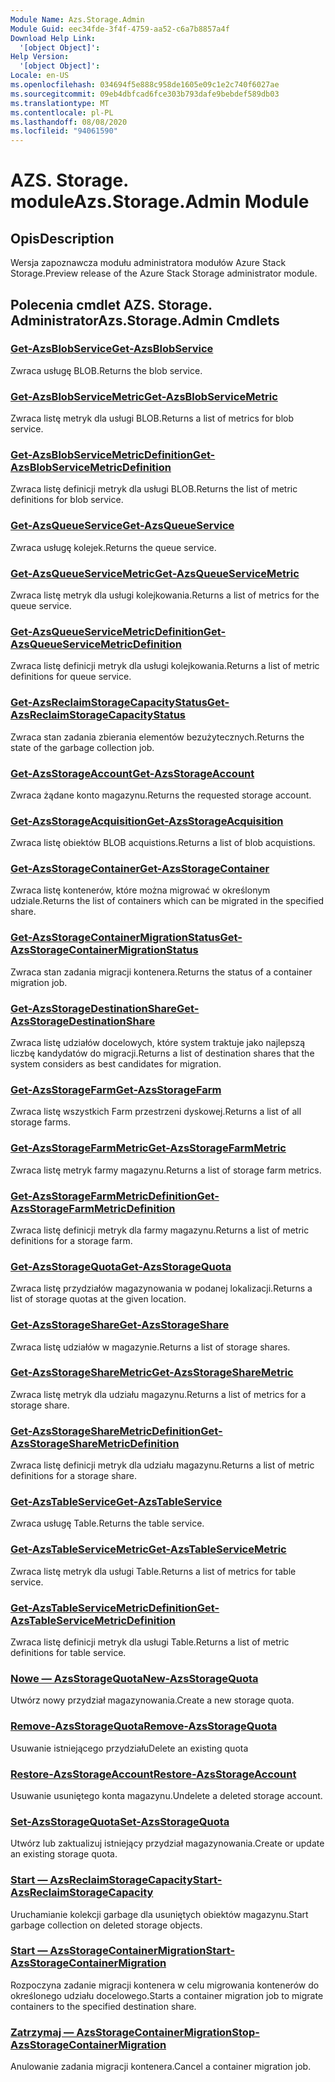 ```yaml
---
Module Name: Azs.Storage.Admin
Module Guid: eec34fde-3f4f-4759-aa52-c6a7b8857a4f
Download Help Link:
  '[object Object]': 
Help Version:
  '[object Object]': 
Locale: en-US
ms.openlocfilehash: 034694f5e888c958de1605e09c1e2c740f6027ae
ms.sourcegitcommit: 09eb4dbfcad6fce303b793dafe9bebdef589db03
ms.translationtype: MT
ms.contentlocale: pl-PL
ms.lasthandoff: 08/08/2020
ms.locfileid: "94061590"
---
```

# <span data-ttu-id="83616-101">AZS. Storage. module</span><span class="sxs-lookup"><span data-stu-id="83616-101">Azs.Storage.Admin Module</span></span>
## <span data-ttu-id="83616-102">Opis</span><span class="sxs-lookup"><span data-stu-id="83616-102">Description</span></span>
<span data-ttu-id="83616-103">Wersja zapoznawcza modułu administratora modułów Azure Stack Storage.</span><span class="sxs-lookup"><span data-stu-id="83616-103">Preview release of the Azure Stack Storage administrator module.</span></span>  

## <span data-ttu-id="83616-104">Polecenia cmdlet AZS. Storage. Administrator</span><span class="sxs-lookup"><span data-stu-id="83616-104">Azs.Storage.Admin Cmdlets</span></span>
### [<span data-ttu-id="83616-105">Get-AzsBlobService</span><span class="sxs-lookup"><span data-stu-id="83616-105">Get-AzsBlobService</span></span>](Get-AzsBlobService.md)
<span data-ttu-id="83616-106">Zwraca usługę BLOB.</span><span class="sxs-lookup"><span data-stu-id="83616-106">Returns the blob service.</span></span>

### [<span data-ttu-id="83616-107">Get-AzsBlobServiceMetric</span><span class="sxs-lookup"><span data-stu-id="83616-107">Get-AzsBlobServiceMetric</span></span>](Get-AzsBlobServiceMetric.md)
<span data-ttu-id="83616-108">Zwraca listę metryk dla usługi BLOB.</span><span class="sxs-lookup"><span data-stu-id="83616-108">Returns a list of metrics for blob service.</span></span>

### [<span data-ttu-id="83616-109">Get-AzsBlobServiceMetricDefinition</span><span class="sxs-lookup"><span data-stu-id="83616-109">Get-AzsBlobServiceMetricDefinition</span></span>](Get-AzsBlobServiceMetricDefinition.md)
<span data-ttu-id="83616-110">Zwraca listę definicji metryk dla usługi BLOB.</span><span class="sxs-lookup"><span data-stu-id="83616-110">Returns the list of metric definitions for blob service.</span></span>

### [<span data-ttu-id="83616-111">Get-AzsQueueService</span><span class="sxs-lookup"><span data-stu-id="83616-111">Get-AzsQueueService</span></span>](Get-AzsQueueService.md)
<span data-ttu-id="83616-112">Zwraca usługę kolejek.</span><span class="sxs-lookup"><span data-stu-id="83616-112">Returns the queue service.</span></span>

### [<span data-ttu-id="83616-113">Get-AzsQueueServiceMetric</span><span class="sxs-lookup"><span data-stu-id="83616-113">Get-AzsQueueServiceMetric</span></span>](Get-AzsQueueServiceMetric.md)
<span data-ttu-id="83616-114">Zwraca listę metryk dla usługi kolejkowania.</span><span class="sxs-lookup"><span data-stu-id="83616-114">Returns a list of metrics for the queue service.</span></span>

### [<span data-ttu-id="83616-115">Get-AzsQueueServiceMetricDefinition</span><span class="sxs-lookup"><span data-stu-id="83616-115">Get-AzsQueueServiceMetricDefinition</span></span>](Get-AzsQueueServiceMetricDefinition.md)
<span data-ttu-id="83616-116">Zwraca listę definicji metryk dla usługi kolejkowania.</span><span class="sxs-lookup"><span data-stu-id="83616-116">Returns a list of metric definitions for queue service.</span></span>

### [<span data-ttu-id="83616-117">Get-AzsReclaimStorageCapacityStatus</span><span class="sxs-lookup"><span data-stu-id="83616-117">Get-AzsReclaimStorageCapacityStatus</span></span>](Get-AzsReclaimStorageCapacityStatus.md)
<span data-ttu-id="83616-118">Zwraca stan zadania zbierania elementów bezużytecznych.</span><span class="sxs-lookup"><span data-stu-id="83616-118">Returns the state of the garbage collection job.</span></span>

### [<span data-ttu-id="83616-119">Get-AzsStorageAccount</span><span class="sxs-lookup"><span data-stu-id="83616-119">Get-AzsStorageAccount</span></span>](Get-AzsStorageAccount.md)
<span data-ttu-id="83616-120">Zwraca żądane konto magazynu.</span><span class="sxs-lookup"><span data-stu-id="83616-120">Returns the requested storage account.</span></span>

### [<span data-ttu-id="83616-121">Get-AzsStorageAcquisition</span><span class="sxs-lookup"><span data-stu-id="83616-121">Get-AzsStorageAcquisition</span></span>](Get-AzsStorageAcquisition.md)
<span data-ttu-id="83616-122">Zwraca listę obiektów BLOB acquistions.</span><span class="sxs-lookup"><span data-stu-id="83616-122">Returns a list of blob acquistions.</span></span>

### [<span data-ttu-id="83616-123">Get-AzsStorageContainer</span><span class="sxs-lookup"><span data-stu-id="83616-123">Get-AzsStorageContainer</span></span>](Get-AzsStorageContainer.md)
<span data-ttu-id="83616-124">Zwraca listę kontenerów, które można migrować w określonym udziale.</span><span class="sxs-lookup"><span data-stu-id="83616-124">Returns the list of containers which can be migrated in the specified share.</span></span>

### [<span data-ttu-id="83616-125">Get-AzsStorageContainerMigrationStatus</span><span class="sxs-lookup"><span data-stu-id="83616-125">Get-AzsStorageContainerMigrationStatus</span></span>](Get-AzsStorageContainerMigrationStatus.md)
<span data-ttu-id="83616-126">Zwraca stan zadania migracji kontenera.</span><span class="sxs-lookup"><span data-stu-id="83616-126">Returns the status of a container migration job.</span></span>

### [<span data-ttu-id="83616-127">Get-AzsStorageDestinationShare</span><span class="sxs-lookup"><span data-stu-id="83616-127">Get-AzsStorageDestinationShare</span></span>](Get-AzsStorageDestinationShare.md)
<span data-ttu-id="83616-128">Zwraca listę udziałów docelowych, które system traktuje jako najlepszą liczbę kandydatów do migracji.</span><span class="sxs-lookup"><span data-stu-id="83616-128">Returns a list of destination shares that the system considers as best candidates for migration.</span></span>

### [<span data-ttu-id="83616-129">Get-AzsStorageFarm</span><span class="sxs-lookup"><span data-stu-id="83616-129">Get-AzsStorageFarm</span></span>](Get-AzsStorageFarm.md)
<span data-ttu-id="83616-130">Zwraca listę wszystkich Farm przestrzeni dyskowej.</span><span class="sxs-lookup"><span data-stu-id="83616-130">Returns a list of all storage farms.</span></span>

### [<span data-ttu-id="83616-131">Get-AzsStorageFarmMetric</span><span class="sxs-lookup"><span data-stu-id="83616-131">Get-AzsStorageFarmMetric</span></span>](Get-AzsStorageFarmMetric.md)
<span data-ttu-id="83616-132">Zwraca listę metryk farmy magazynu.</span><span class="sxs-lookup"><span data-stu-id="83616-132">Returns a list of storage farm metrics.</span></span>

### [<span data-ttu-id="83616-133">Get-AzsStorageFarmMetricDefinition</span><span class="sxs-lookup"><span data-stu-id="83616-133">Get-AzsStorageFarmMetricDefinition</span></span>](Get-AzsStorageFarmMetricDefinition.md)
<span data-ttu-id="83616-134">Zwraca listę definicji metryk dla farmy magazynu.</span><span class="sxs-lookup"><span data-stu-id="83616-134">Returns a list of metric definitions for a storage farm.</span></span>

### [<span data-ttu-id="83616-135">Get-AzsStorageQuota</span><span class="sxs-lookup"><span data-stu-id="83616-135">Get-AzsStorageQuota</span></span>](Get-AzsStorageQuota.md)
<span data-ttu-id="83616-136">Zwraca listę przydziałów magazynowania w podanej lokalizacji.</span><span class="sxs-lookup"><span data-stu-id="83616-136">Returns a list of storage quotas at the given location.</span></span>

### [<span data-ttu-id="83616-137">Get-AzsStorageShare</span><span class="sxs-lookup"><span data-stu-id="83616-137">Get-AzsStorageShare</span></span>](Get-AzsStorageShare.md)
<span data-ttu-id="83616-138">Zwraca listę udziałów w magazynie.</span><span class="sxs-lookup"><span data-stu-id="83616-138">Returns a list of storage shares.</span></span>

### [<span data-ttu-id="83616-139">Get-AzsStorageShareMetric</span><span class="sxs-lookup"><span data-stu-id="83616-139">Get-AzsStorageShareMetric</span></span>](Get-AzsStorageShareMetric.md)
<span data-ttu-id="83616-140">Zwraca listę metryk dla udziału magazynu.</span><span class="sxs-lookup"><span data-stu-id="83616-140">Returns a list of metrics for a storage share.</span></span>

### [<span data-ttu-id="83616-141">Get-AzsStorageShareMetricDefinition</span><span class="sxs-lookup"><span data-stu-id="83616-141">Get-AzsStorageShareMetricDefinition</span></span>](Get-AzsStorageShareMetricDefinition.md)
<span data-ttu-id="83616-142">Zwraca listę definicji metryk dla udziału magazynu.</span><span class="sxs-lookup"><span data-stu-id="83616-142">Returns a list of metric definitions for a storage share.</span></span>

### [<span data-ttu-id="83616-143">Get-AzsTableService</span><span class="sxs-lookup"><span data-stu-id="83616-143">Get-AzsTableService</span></span>](Get-AzsTableService.md)
<span data-ttu-id="83616-144">Zwraca usługę Table.</span><span class="sxs-lookup"><span data-stu-id="83616-144">Returns the table service.</span></span>

### [<span data-ttu-id="83616-145">Get-AzsTableServiceMetric</span><span class="sxs-lookup"><span data-stu-id="83616-145">Get-AzsTableServiceMetric</span></span>](Get-AzsTableServiceMetric.md)
<span data-ttu-id="83616-146">Zwraca listę metryk dla usługi Table.</span><span class="sxs-lookup"><span data-stu-id="83616-146">Returns a list of metrics for table service.</span></span>

### [<span data-ttu-id="83616-147">Get-AzsTableServiceMetricDefinition</span><span class="sxs-lookup"><span data-stu-id="83616-147">Get-AzsTableServiceMetricDefinition</span></span>](Get-AzsTableServiceMetricDefinition.md)
<span data-ttu-id="83616-148">Zwraca listę definicji metryk dla usługi Table.</span><span class="sxs-lookup"><span data-stu-id="83616-148">Returns a list of metric definitions for table service.</span></span>

### [<span data-ttu-id="83616-149">Nowe — AzsStorageQuota</span><span class="sxs-lookup"><span data-stu-id="83616-149">New-AzsStorageQuota</span></span>](New-AzsStorageQuota.md)
<span data-ttu-id="83616-150">Utwórz nowy przydział magazynowania.</span><span class="sxs-lookup"><span data-stu-id="83616-150">Create a new storage quota.</span></span>

### [<span data-ttu-id="83616-151">Remove-AzsStorageQuota</span><span class="sxs-lookup"><span data-stu-id="83616-151">Remove-AzsStorageQuota</span></span>](Remove-AzsStorageQuota.md)
<span data-ttu-id="83616-152">Usuwanie istniejącego przydziału</span><span class="sxs-lookup"><span data-stu-id="83616-152">Delete an existing quota</span></span>

### [<span data-ttu-id="83616-153">Restore-AzsStorageAccount</span><span class="sxs-lookup"><span data-stu-id="83616-153">Restore-AzsStorageAccount</span></span>](Restore-AzsStorageAccount.md)
<span data-ttu-id="83616-154">Usuwanie usuniętego konta magazynu.</span><span class="sxs-lookup"><span data-stu-id="83616-154">Undelete a deleted storage account.</span></span>

### [<span data-ttu-id="83616-155">Set-AzsStorageQuota</span><span class="sxs-lookup"><span data-stu-id="83616-155">Set-AzsStorageQuota</span></span>](Set-AzsStorageQuota.md)
<span data-ttu-id="83616-156">Utwórz lub zaktualizuj istniejący przydział magazynowania.</span><span class="sxs-lookup"><span data-stu-id="83616-156">Create or update an existing storage quota.</span></span>

### [<span data-ttu-id="83616-157">Start — AzsReclaimStorageCapacity</span><span class="sxs-lookup"><span data-stu-id="83616-157">Start-AzsReclaimStorageCapacity</span></span>](Start-AzsReclaimStorageCapacity.md)
<span data-ttu-id="83616-158">Uruchamianie kolekcji garbage dla usuniętych obiektów magazynu.</span><span class="sxs-lookup"><span data-stu-id="83616-158">Start garbage collection on deleted storage objects.</span></span>

### [<span data-ttu-id="83616-159">Start — AzsStorageContainerMigration</span><span class="sxs-lookup"><span data-stu-id="83616-159">Start-AzsStorageContainerMigration</span></span>](Start-AzsStorageContainerMigration.md)
<span data-ttu-id="83616-160">Rozpoczyna zadanie migracji kontenera w celu migrowania kontenerów do określonego udziału docelowego.</span><span class="sxs-lookup"><span data-stu-id="83616-160">Starts a container migration job to migrate containers to the specified destination share.</span></span>

### [<span data-ttu-id="83616-161">Zatrzymaj — AzsStorageContainerMigration</span><span class="sxs-lookup"><span data-stu-id="83616-161">Stop-AzsStorageContainerMigration</span></span>](Stop-AzsStorageContainerMigration.md)
<span data-ttu-id="83616-162">Anulowanie zadania migracji kontenera.</span><span class="sxs-lookup"><span data-stu-id="83616-162">Cancel a container migration job.</span></span>

